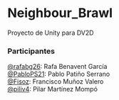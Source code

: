 # Neighbour_Brawl
 Proyecto de Unity para DV2D
 ### Participantes
 <a href="https://github.com/rafabg26">@rafabg26</a>: Rafa Benavent García
 <br/>
 <a href="https://github.com/PabloPS21">@PabloPS21</a>: Pablo Patiño Serrano
 <br/>
 <a href="https://github.com/Fisoz">@Fisoz</a>: Francisco Muñoz Valero
 <br/>
 <a href="https://github.com/piliv4">@piliv4</a>: Pilar Martínez Mompó
 
